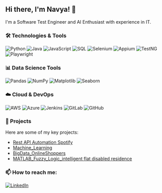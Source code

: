 ## Hi there, I'm Navya! 👋

I'm a Software Test Engineer and AI Enthusiast with experience in IT.

### 🛠 Technologies & Tools

![Python](https://img.shields.io/badge/-Python-3776AB?style=flat&logo=python&logoColor=white)
![Java](https://img.shields.io/badge/-Java-007396?style=flat&logo=java&logoColor=white)
![JavaScript](https://img.shields.io/badge/-JavaScript-F7DF1E?style=flat&logo=javascript&logoColor=black)
![SQL](https://img.shields.io/badge/-SQL-4479A1?style=flat&logo=mysql&logoColor=white)
![Selenium](https://img.shields.io/badge/-Selenium-43B02A?style=flat&logo=selenium&logoColor=white)
![Appium](https://img.shields.io/badge/-Appium-472B9E?style=flat&logo=appium&logoColor=white)
![TestNG](https://img.shields.io/badge/-TestNG-FF8300?style=flat&logo=testng&logoColor=white)
![Playwright](https://img.shields.io/badge/-Playwright-2EAD33?style=flat&logo=microsoft-playwright&logoColor=white)

### 📊 Data Science Tools

![Pandas](https://img.shields.io/badge/-Pandas-150458?style=flat&logo=pandas&logoColor=white)
![NumPy](https://img.shields.io/badge/-NumPy-013243?style=flat&logo=numpy&logoColor=white)
![Matplotlib](https://img.shields.io/badge/-Matplotlib-11557C?style=flat&logo=matplotlib&logoColor=white)
![Seaborn](https://img.shields.io/badge/-Seaborn-3776AB?style=flat&logoColor=white)

### ☁️ Cloud & DevOps

![AWS](https://img.shields.io/badge/-AWS-232F3E?style=flat&logo=amazon-aws&logoColor=white)
![Azure](https://img.shields.io/badge/-Azure-0078D4?style=flat&logo=microsoft-azure&logoColor=white)
![Jenkins](https://img.shields.io/badge/-Jenkins-D24939?style=flat&logo=jenkins&logoColor=white)
![GitLab](https://img.shields.io/badge/-GitLab-FC6D26?style=flat&logo=gitlab&logoColor=white)
![GitHub](https://img.shields.io/badge/-GitHub-181717?style=flat&logo=github)

### 🚀 Projects
Here are some of my key projects:
- [Rest API Automation Spotify](https://github.com/kalyani234/RestAssuredFrameworkSpotify)
- [Machine_Learning](https://github.com/kalyani234/machine-learning-projects)
- [BigData_OnlineShoppers](https://github.com/kalyani234/BigData_CourseWork)
- [MATLAB_Fuzzy_Logic_intelligent flat disabled residence](https://github.com/kalyani234/Fuzzy_logics_Matlab)

### 📫 How to reach me:
[![LinkedIn](https://img.shields.io/badge/LinkedIn-0A66C2.svg?style=for-the-badge&logo=LinkedIn&logoColor=white)](https://www.linkedin.com/in/navya-kalyani-699a908a/)

